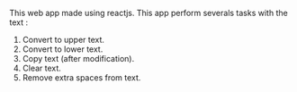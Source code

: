 This web app made using reactjs.
This app perform severals tasks with the text :
1) Convert to upper text.
2) Convert to lower text.
3) Copy text (after modification).
4) Clear text.
5) Remove extra spaces from text.
